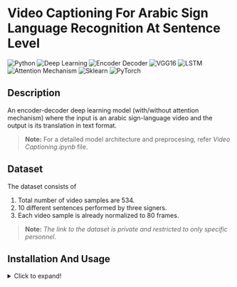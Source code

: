 # Video Captioning For Arabic Sign Language Recognition At Sentence Level
  ![Python](https://img.shields.io/badge/-Python-black?style=flat&logo=python)
  ![Deep Learning](https://img.shields.io/badge/-Deep%20Learning-566be8?style=flat)
  ![Encoder Decoder](https://img.shields.io/badge/-Encoder%20Decoder-yellow?style=flat)
  ![VGG16](https://img.shields.io/badge/-VGG16-purple?style=flat)
  ![LSTM](https://img.shields.io/badge/-LSTM-blue?style=flat)
  ![Attention Mechanism](https://img.shields.io/badge/-Attention%20Mechanism-blue?style=flat)
  ![Sklearn](https://img.shields.io/badge/-Sklearn-1fb30e?style=flat)
  ![PyTorch](https://img.shields.io/badge/-PyTorch-gray?style=flat&logo=pytorch)

## Description
An encoder-decoder deep learning model (with/without attention mechanism) where the input is an arabic sign-language video and the output is its translation in text format. 
> **Note:** For a detailed model architecture and preprocesing, refer *Video Captioning.ipynb* file.

## Dataset
The dataset consists of 
1. Total number of video samples are 534.
1. 10 different sentences performed by three signers.
2. Each video sample is already normalized to 80 frames.
> **Note:** *The link to the dataset is private and restricted to only specific personnel*.

## Installation And Usage
<details>
    <summary>Click to expand!</summary>
    <br/>
  
  1. Installation
     - Download/clone this repository. Then open terminal (make sure you are in the project's directory).
     - Create a virtual environment using the command ````py -m venv yourVenvName```` and activate it using ````yourVenvName\Scripts\activate.bat````.
     - Then run the following command ````pip install -r requirements.txt````. With this, all the dependencies will be installed in your virtual environment. 
  > **Note:** *If any dependency is missing or an error shows up, install it using ````pip install moduleName````*.

  2. Usage
     1. Open your project folder and go to the terminal and activate your virtual environment. 
     2. Open the ````.ipynb```` file and enjoy.
</details>
